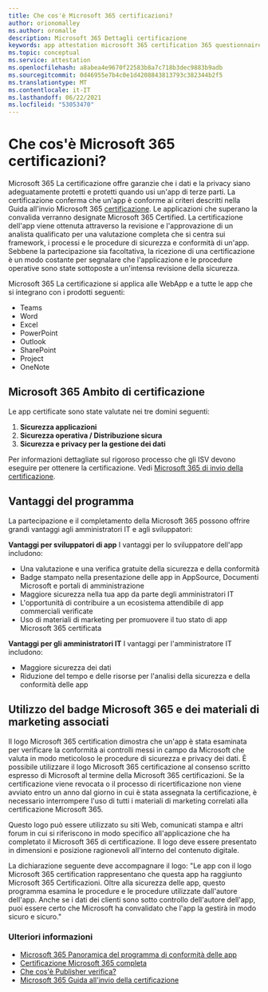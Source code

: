 ```yaml
---
title: Che cos'è Microsoft 365 certificazioni?
author: orionomalley
ms.author: oromalle
description: Microsoft 365 Dettagli certificazione
keywords: app attestation microsoft 365 certification 365 questionnaire appSource
ms.topic: conceptual
ms.service: attestation
ms.openlocfilehash: a8abea4e9670f22583b8a7c718b3dec9883b9adb
ms.sourcegitcommit: 0d46955e7b4c0e1d4208843813793c382344b2f5
ms.translationtype: MT
ms.contentlocale: it-IT
ms.lasthandoff: 06/22/2021
ms.locfileid: "53053470"
---
```

# <a name="what-is-microsoft-365-certification"></a>Che cos'è Microsoft 365 certificazioni?

Microsoft 365 La certificazione offre garanzie che i dati e la privacy siano adeguatamente protetti e protetti quando usi un'app di terze parti. La certificazione conferma che un'app è conforme ai criteri descritti nella Guida all'invio Microsoft 365 [certificazione](https://docs.microsoft.com/microsoft-365-app-certification/docs/certification-submission-guide). Le applicazioni che superano la convalida verranno designate Microsoft 365 Certified.
La certificazione dell'app viene ottenuta attraverso la revisione e l'approvazione di un analista qualificato per una valutazione completa che si centra sui framework, i processi e le procedure di sicurezza e conformità di un'app. Sebbene la partecipazione sia facoltativa, la ricezione di una certificazione è un modo costante per segnalare che l'applicazione e le procedure operative sono state sottoposte a un'intensa revisione della sicurezza.

Microsoft 365 La certificazione si applica alle WebApp e a tutte le app che si integrano con i prodotti seguenti:
- Teams
- Word
- Excel
- PowerPoint
- Outlook
- SharePoint
- Project
- OneNote

## <a name="microsoft-365-certification-scope"></a>Microsoft 365 Ambito di certificazione

Le app certificate sono state valutate nei tre domini seguenti:
1.  **Sicurezza applicazioni**
1.  **Sicurezza operativa / Distribuzione sicura**
1.  **Sicurezza e privacy per la gestione dei dati**

Per informazioni dettagliate sul rigoroso processo che gli ISV devono eseguire per ottenere la certificazione. Vedi [Microsoft 365 di invio della certificazione](https://docs.microsoft.com/microsoft-365-app-certification/docs/certification-submission-guide).

## <a name="program-benefits"></a>Vantaggi del programma
La partecipazione e il completamento della Microsoft 365 possono offrire grandi vantaggi agli amministratori IT e agli sviluppatori:

**Vantaggi per sviluppatori di app** I vantaggi per lo sviluppatore dell'app includono: 
-   Una valutazione e una verifica gratuite della sicurezza e della conformità
-   Badge stampato nella presentazione delle app in AppSource, Documenti Microsoft e portali di amministrazione
-   Maggiore sicurezza nella tua app da parte degli amministratori IT
-   L'opportunità di contribuire a un ecosistema attendibile di app commerciali verificate
-   Uso di materiali di marketing per promuovere il tuo stato di app Microsoft 365 certificata

**Vantaggi per gli amministratori IT** I vantaggi per l'amministratore IT includono:
-   Maggiore sicurezza dei dati
-   Riduzione del tempo e delle risorse per l'analisi della sicurezza e della conformità delle app

## <a name="using-the-microsoft-365-badge-and-associated-marketing-materials"></a>Utilizzo del badge Microsoft 365 e dei materiali di marketing associati
Il logo Microsoft 365 certification dimostra che un'app è stata esaminata per verificare la conformità ai controlli messi in campo da Microsoft che valuta in modo meticoloso le procedure di sicurezza e privacy dei dati. È possibile utilizzare il logo Microsoft 365 certificazione al consenso scritto espresso di Microsoft al termine della Microsoft 365 certificazioni. Se la certificazione viene revocata o il processo di ricertificazione non viene avviato entro un anno dal giorno in cui è stata assegnata la certificazione, è necessario interrompere l'uso di tutti i materiali di marketing correlati alla certificazione Microsoft 365. 

Questo logo può essere utilizzato su siti Web, comunicati stampa e altri forum in cui si riferiscono in modo specifico all'applicazione che ha completato il Microsoft 365 di certificazione. Il logo deve essere presentato in dimensioni e posizione ragionevoli all'interno del contenuto digitale. 

La dichiarazione seguente deve accompagnare il logo: "Le app con il logo Microsoft 365 certification rappresentano che questa app ha raggiunto Microsoft 365 Certificazioni. Oltre alla sicurezza delle app, questo programma esamina le procedure e le procedure utilizzate dall'autore dell'app. Anche se i dati dei clienti sono sotto controllo dell'autore dell'app, puoi essere certo che Microsoft ha convalidato che l'app la gestirà in modo sicuro e sicuro."


### <a name="learn-more"></a>Ulteriori informazioni
* [Microsoft 365 Panoramica del programma di conformità delle app](~/overview.md)  
* [Certificazione Microsoft 365 completa](~/docs/certification.md)  
* [Che cos'è Publisher verifica?](https://docs.microsoft.com/azure/active-directory/develop/publisher-verification-overview)
* [Microsoft 365 Guida all'invio della certificazione](~/docs/certification-submission-guide.md)

